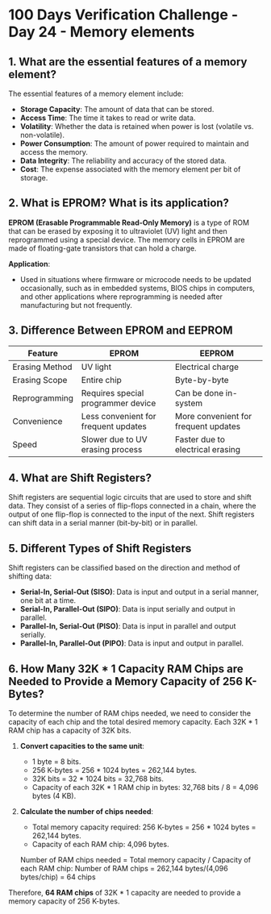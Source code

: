 # 100 Days Verification Challenge - Day 24 - Memory elements

## 1. What are the essential features of a memory element?

The essential features of a memory element include:

- **Storage Capacity**: The amount of data that can be stored.
- **Access Time**: The time it takes to read or write data.
- **Volatility**: Whether the data is retained when power is lost (volatile vs. non-volatile).
- **Power Consumption**: The amount of power required to maintain and access the memory.
- **Data Integrity**: The reliability and accuracy of the stored data.
- **Cost**: The expense associated with the memory element per bit of storage.

## 2. What is EPROM? What is its application?

**EPROM (Erasable Programmable Read-Only Memory)** is a type of ROM that can be erased by exposing it to ultraviolet (UV) light and then reprogrammed using a special device. The memory cells in EPROM are made of floating-gate transistors that can hold a charge.

**Application**:
- Used in situations where firmware or microcode needs to be updated occasionally, such as in embedded systems, BIOS chips in computers, and other applications where reprogramming is needed after manufacturing but not frequently.

## 3. Difference Between EPROM and EEPROM

| Feature         | EPROM                                | EEPROM                               |
|-----------------|--------------------------------------|--------------------------------------|
| Erasing Method  | UV light                             | Electrical charge                    |
| Erasing Scope   | Entire chip                          | Byte-by-byte                         |
| Reprogramming   | Requires special programmer device   | Can be done in-system                |
| Convenience     | Less convenient for frequent updates | More convenient for frequent updates |
| Speed           | Slower due to UV erasing process     | Faster due to electrical erasing     |

## 4. What are Shift Registers?

Shift registers are sequential logic circuits that are used to store and shift data. They consist of a series of flip-flops connected in a chain, where the output of one flip-flop is connected to the input of the next. Shift registers can shift data in a serial manner (bit-by-bit) or in parallel.

## 5. Different Types of Shift Registers

Shift registers can be classified based on the direction and method of shifting data:

- **Serial-In, Serial-Out (SISO)**: Data is input and output in a serial manner, one bit at a time.
- **Serial-In, Parallel-Out (SIPO)**: Data is input serially and output in parallel.
- **Parallel-In, Serial-Out (PISO)**: Data is input in parallel and output serially.
- **Parallel-In, Parallel-Out (PIPO)**: Data is input and output in parallel.

## 6. How Many 32K * 1 Capacity RAM Chips are Needed to Provide a Memory Capacity of 256 K-Bytes?

To determine the number of RAM chips needed, we need to consider the capacity of each chip and the total desired memory capacity. Each 32K * 1 RAM chip has a capacity of 32K bits.

1. **Convert capacities to the same unit**:
   - 1 byte = 8 bits.
   - 256 K-bytes = 256 * 1024 bytes = 262,144 bytes.
   - 32K bits = 32 * 1024 bits = 32,768 bits.
   - Capacity of each 32K * 1 RAM chip in bytes: 32,768 bits / 8 = 4,096 bytes (4 KB).

2. **Calculate the number of chips needed**:
   - Total memory capacity required: 256 K-bytes = 256 * 1024 bytes = 262,144 bytes.
   - Capacity of each RAM chip: 4,096 bytes.

   Number of RAM chips needed = Total memory capacity / Capacity of each RAM chip:
Number of RAM chips = 262,144 bytes/(4,096 bytes/chip) = 64 chips

Therefore, **64 RAM chips** of 32K * 1 capacity are needed to provide a memory capacity of 256 K-bytes.
